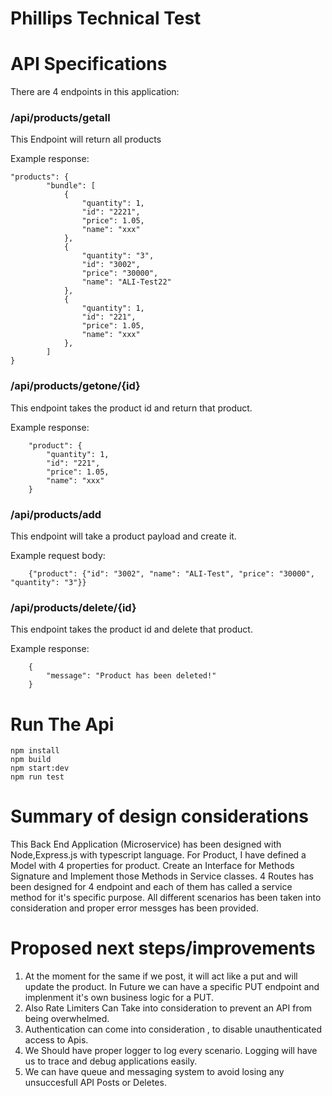# Phillips Technical Test

# API Specifications
There are 4 endpoints in this application:

### /api/products/getall

This Endpoint will return all products

Example response:
```
"products": {
        "bundle": [
            {
                "quantity": 1,
                "id": "2221",
                "price": 1.05,
                "name": "xxx"
            },
            {
                "quantity": "3",
                "id": "3002",
                "price": "30000",
                "name": "ALI-Test22"
            },
            {
                "quantity": 1,
                "id": "221",
                "price": 1.05,
                "name": "xxx"
            },
        ]
}
```

### /api/products/getone/{id}

This endpoint takes the product id and return that product. 

Example response:

```
    "product": {
        "quantity": 1,
        "id": "221",
        "price": 1.05,
        "name": "xxx"
    }
```

### /api/products/add

This endpoint will take a product payload and create it. 

Example request body:

```
    {"product": {"id": "3002", "name": "ALI-Test", "price": "30000", "quantity": "3"}}
```

### /api/products/delete/{id}

This endpoint takes the product id and delete that product. 

Example response:

```
    {
        "message": "Product has been deleted!"
    }
```

# Run The Api

```
npm install
npm build
npm start:dev
npm run test
```

# Summary of design considerations
This Back End Application (Microservice) has been designed with Node,Express.js with typescript language.
For Product, I have defined a Model with 4 properties for product. Create an Interface for Methods Signature and 
Implement those Methods in Service classes.
4 Routes has been designed for 4 endpoint and each of them has called a service method for it's specific purpose.
All different scenarios has been taken into consideration and proper error messges has been provided.

# Proposed next steps/improvements
1. At the moment for the same if we post, it will act like a put and will update the product. 
In Future we can have a specific PUT endpoint and implenment it's own business logic for a PUT.
2. Also Rate Limiters Can Take into consideration to prevent an API from being overwhelmed.
3. Authentication can come into consideration , to disable unauthenticated access to Apis.
4. We Should have proper logger to log every scenario. Logging will have us to trace and debug applications easily.
5. We can have queue and messaging system to avoid losing any unsuccesfull API Posts or Deletes.